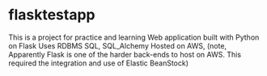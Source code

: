 # flasktestapp
This is a project for practice and learning
Web application built with Python on Flask
Uses RDBMS SQL, SQL_Alchemy
Hosted on AWS, (note, Apparently Flask is one of the harder back-ends to host on AWS. This required the integration and use of Elastic BeanStock)
